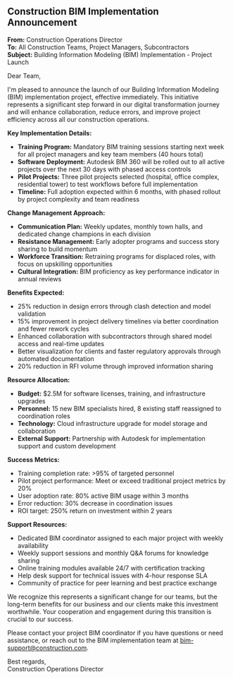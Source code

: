 ## Construction BIM Implementation Announcement

**From:** Construction Operations Director  
**To:** All Construction Teams, Project Managers, Subcontractors  
**Subject:** Building Information Modeling (BIM) Implementation - Project Launch  

Dear Team,

I'm pleased to announce the launch of our Building Information Modeling (BIM) implementation project, effective immediately. This initiative represents a significant step forward in our digital transformation journey and will enhance collaboration, reduce errors, and improve project efficiency across all our construction operations.

**Key Implementation Details:**

- **Training Program:** Mandatory BIM training sessions starting next week for all project managers and key team members (40 hours total)
- **Software Deployment:** Autodesk BIM 360 will be rolled out to all active projects over the next 30 days with phased access controls
- **Pilot Projects:** Three pilot projects selected (hospital, office complex, residential tower) to test workflows before full implementation
- **Timeline:** Full adoption expected within 6 months, with phased rollout by project complexity and team readiness

**Change Management Approach:**
- **Communication Plan:** Weekly updates, monthly town halls, and dedicated change champions in each division
- **Resistance Management:** Early adopter programs and success story sharing to build momentum
- **Workforce Transition:** Retraining programs for displaced roles, with focus on upskilling opportunities
- **Cultural Integration:** BIM proficiency as key performance indicator in annual reviews

**Benefits Expected:**
- 25% reduction in design errors through clash detection and model validation
- 15% improvement in project delivery timelines via better coordination and fewer rework cycles
- Enhanced collaboration with subcontractors through shared model access and real-time updates
- Better visualization for clients and faster regulatory approvals through automated documentation
- 20% reduction in RFI volume through improved information sharing

**Resource Allocation:**
- **Budget:** $2.5M for software licenses, training, and infrastructure upgrades
- **Personnel:** 15 new BIM specialists hired, 8 existing staff reassigned to coordination roles
- **Technology:** Cloud infrastructure upgrade for model storage and collaboration
- **External Support:** Partnership with Autodesk for implementation support and custom development

**Success Metrics:**
- Training completion rate: >95% of targeted personnel
- Pilot project performance: Meet or exceed traditional project metrics by 20%
- User adoption rate: 80% active BIM usage within 3 months
- Error reduction: 30% decrease in coordination issues
- ROI target: 250% return on investment within 2 years

**Support Resources:**
- Dedicated BIM coordinator assigned to each major project with weekly availability
- Weekly support sessions and monthly Q&A forums for knowledge sharing
- Online training modules available 24/7 with certification tracking
- Help desk support for technical issues with 4-hour response SLA
- Community of practice for peer learning and best practice exchange

We recognize this represents a significant change for our teams, but the long-term benefits for our business and our clients make this investment worthwhile. Your cooperation and engagement during this transition is crucial to our success.

Please contact your project BIM coordinator if you have questions or need assistance, or reach out to the BIM implementation team at bim-support@construction.com.

Best regards,  
Construction Operations Director